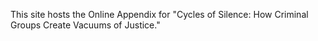 This site hosts the Online Appendix for "Cycles of Silence: How Criminal Groups Create Vacuums of Justice." 
